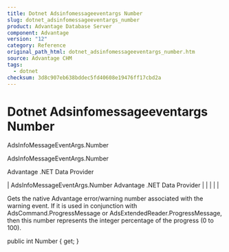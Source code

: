 ```yaml
---
title: Dotnet Adsinfomessageeventargs Number
slug: dotnet_adsinfomessageeventargs_number
product: Advantage Database Server
component: Advantage
version: "12"
category: Reference
original_path_html: dotnet_adsinfomessageeventargs_number.htm
source: Advantage CHM
tags:
  - dotnet
checksum: 3d8c907eb638bddec5fd40608e19476ff17cbd2a
---
```


# Dotnet Adsinfomessageeventargs Number

AdsInfoMessageEventArgs.Number

AdsInfoMessageEventArgs.Number

Advantage .NET Data Provider

| AdsInfoMessageEventArgs.Number  Advantage .NET Data Provider |  |  |  |  |

Gets the native Advantage error/warning number associated with the warning event. If it is used in conjunction with AdsCommand.ProgressMessage or AdsExtendedReader.ProgressMessage, then this number represents the integer percentage of the progress (0 to 100).

public int Number { get; }
